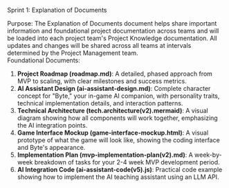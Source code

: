 Sprint 1: Explanation of Documents

Purpose: The Explanation of Documents document helps share important information and foundational project documentation across teams and will be loaded into each project team's Project Knowledge documentation.  All updates and changes will be shared across all teams at intervals determined by the Project Management team.   
Foundational Documents:

1. **Project Roadmap (roadmap.md)**: A detailed, phased approach from MVP to scaling, with clear milestones and success metrics.  
2. **AI Assistant Design (ai-assistant-design.md)**: Complete character concept for "Byte," your in-game AI companion, with personality traits, technical implementation details, and interaction patterns.  
3. **Technical Architecture (tech.architecture(v2).mermaid)**: A visual diagram showing how all components will work together, emphasizing the AI integration points.  
4. **Game Interface Mockup (game-interface-mockup.html)**: A visual prototype of what the game will look like, showing the coding interface and Byte's appearance.  
5. **Implementation Plan (mvp-implementation-plan(v2).md)**: A week-by-week breakdown of tasks for your 2-4 week MVP development period.  
6. **AI Integration Code (ai-assistant-code(v5).js)**: Practical code example showing how to implement the AI teaching assistant using an LLM API.  
   

